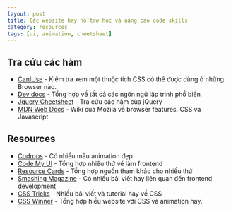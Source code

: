 ```yaml
---
layout: post
title: Các website hay hỗ trợ học và nâng cao code skills
category: resources
tags: [ui, animation, cheetsheet]
---
```


## Tra cứu các hàm

- [CanIUse](https://caniuse.com/) - Kiểm tra xem một thuộc tích CSS có thể được dùng ở những Browser nào.
- [Dev docs](http://devdocs.io/) - Tổng hợp về tất cả các ngôn ngữ lập trình phổ biến
- [Jquery Cheetsheet](https://oscarotero.com/jquery/) - Tra cứu các hàm của jQuery
- [MDN Web Docs](https://developer.mozilla.org/en-US/) - Wiki của Mozila về browser features, CSS và Javascript

## Resources

- [Codrops](https://tympanus.net/codrops/) - Có nhiều mẫu animation đẹp
- [Code My UI](http://codemyui.com/) - Tổng hợp nhiều thứ về làm frontend
- [Resource Cards](https://resourcecards.com/) - Tổng hợp nguồn tham khảo cho nhiều thứ
- [Smashing Magazine](https://www.smashingmagazine.com/) - Có nhiều bài viết hay liên quan đến frontend development
- [CSS Tricks](https://css-tricks.com/) - Nhiều bài viết và tutorial hay về CSS
- [CSS Winner](http://www.csswinner.com/) - Tổng hợp hiều website với CSS và animation hay.
